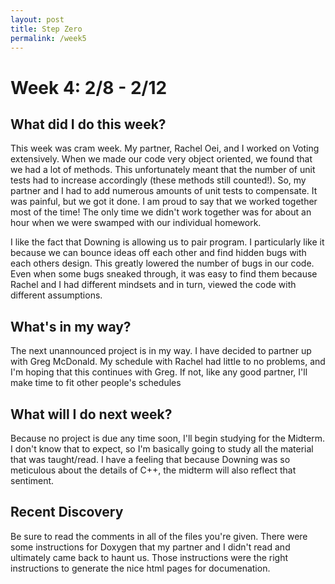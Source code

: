 ```yaml
---
layout: post
title: Step Zero 
permalink: /week5
---
```


# Week 4: 2/8 - 2/12

## What did I do this week?

This week was cram week. My partner, Rachel Oei, and I worked on Voting extensively. When we made our code very object oriented, we found that we had a lot of methods. This unfortunately meant that the number of unit tests had to increase accordingly (these methods still counted!). So, my partner and I had to add numerous amounts of unit tests to compensate. It was painful, but we got it done. I am proud to say that we worked together most of the time! The only time we didn't work together was for about an hour when we were swamped with our individual homework. 

I like the fact that Downing is allowing us to pair program. I particularly like it because we can bounce ideas off each other and find hidden bugs with each others design. This greatly lowered the number of bugs in our code. Even when some bugs sneaked through, it was easy to find them because Rachel and I had different mindsets and in turn, viewed the code with different assumptions. 

## What's in my way?

The next unannounced project is in my way. I have decided to partner up with Greg McDonald. My schedule with Rachel had little to no problems, and I'm hoping that this continues with Greg. If not, like any good partner, I'll make time to fit other people's schedules

## What will I do next week?

Because no project is due any time soon, I'll begin studying for the Midterm. I don't know that to expect, so I'm basically going to study all the material that was taught/read. I have a feeling that because Downing was so meticulous about the details of C++, the midterm will also reflect that sentiment. 

## Recent Discovery

Be sure to read the comments in all of the files you're given. There were some instructions for Doxygen that my partner and I didn't read and ultimately came back to haunt us. Those instructions were the right instructions to generate the nice html pages for documenation. 
